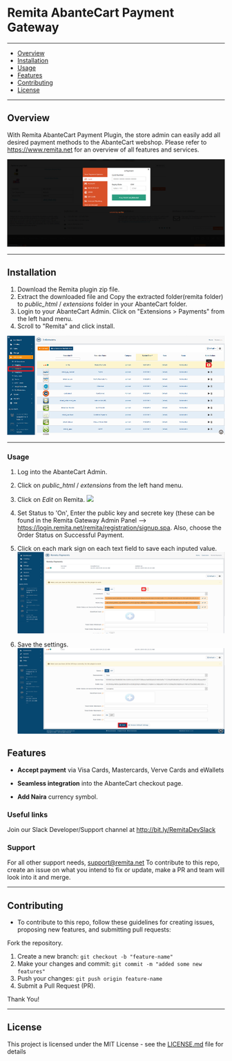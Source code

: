 # Remita AbanteCart Payment Gateway

---
- [Overview](#Overview)
- [Installation](#Installation)
- [Usage](#Usage)
- [Features](Features)
- [Contributing](#Contributing)
- [License](#License)

---
## Overview

With Remita AbanteCart Payment Plugin, the store admin can easily add all desired payment methods to the AbanteCart webshop. Please refer to https://www.remita.net for an overview of all features and services.

![](payment-image.png) 

---

## Installation

1. Download the Remita plugin zip file.
2. Extract the downloaded file and Copy the extracted folder(remita folder) to *public_html* / *extensions* folder in your AbanteCart folder.
3. Login to your AbanteCart Admin. Click on "Extensions > Payments" from the left hand menu.
4. Scroll to "Remita" and click install.

![](remita_img2.png) 

---

### Usage

1. Log into the AbanteCart Admin.
2. Click on  *public_html* / *extensions* from the left hand menu.
3. Click on   *Edit* on Remita.
![](remita_img4.png) 

4. Set Status to 'On', Enter the public key and secrete key (these can be found in the Remita Gateway Admin Panel --> https://login.remita.net/remita/registration/signup.spa. Also, choose the Order Status on Successful Payment.
5. Click on each mark sign on each text field to save each inputed value.
![](remita_img3.png) 

6. Save the settings.
![](remita_img5.png) 

## Features

*   __Accept payment__ via Visa Cards, Mastercards, Verve Cards and eWallets

* 	__Seamless integration__ into the AbanteCart checkout page.
* 	__Add Naira__ currency symbol.

### Useful links
Join our Slack Developer/Support channel at http://bit.ly/RemitaDevSlack
    
### Support
For all other support needs, support@remita.net
To contribute to this repo, create an issue on what you intend to fix or update, make a PR and team will look into it and merge.

---

## Contributing
- To contribute to this repo, follow these guidelines for creating issues, proposing new features, and submitting pull requests:

Fork the repository.
1. Create a new branch: `git checkout -b "feature-name"`
2. Make your changes and commit: `git commit -m "added some new features"`
3. Push your changes: `git push origin feature-name`
4. Submit a Pull Request (PR).

Thank You!

---

## License

This project is licensed under the MIT License - see the [LICENSE.md](LICENSE.md) file for details
